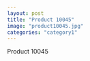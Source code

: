 ```yaml
---
layout: post
title: "Product 10045"
image: "product10045.jpg"
categories: "category1"
---
```

Product 10045
